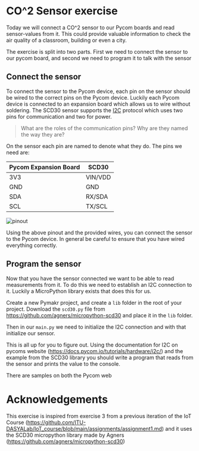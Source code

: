 # CO^2 Sensor exercise
Today we will connect a CO^2 sensor to our Pycom boards and read sensor-values from it.
This could provide valuable information to check the air quality of a classroom, building or even a city.

The exercise is split into two parts. First we need to connect the sensor to our pycom board, and second we need to program it to talk with the sensor

## Connect the sensor
To connect the sensor to the Pycom device, each pin on the sensor should be wired to the correct pins on the Pycom device. Luckily each Pycom device is connected to an expansion board which allows us to wire without soldering. 
The SCD30 sensor supports the [I2C](https://en.wikipedia.org/wiki/I%C2%B2C) protocol which uses two pins for communication and two for power.

> What are the roles of the communication pins? Why are they named the way they are?


On the sensor each pin are named to denote what they do. The pins we need are:

| Pycom Expansion Board | SCD30 |
|-----------------------|-------|
|3V3                    |VIN/VDD|
|GND                    |GND    |
|SDA                    |RX/SDA |
|SCL                    |TX/SCL |


![pinout](https://docs.pycom.io/gitbook/assets/lopy4-pinout.png)


Using the above pinout and the provided wires, you can connect the sensor to the Pycom device. 
In general be careful to ensure that you have wired everything correctly. 

## Program the sensor
Now that you have the sensor connected we want to be able to read measurements from it. To do this we need to establish an I2C connection to it. Luckily a MicroPython library exists that does this for us. 

Create a new Pymakr project, and create a `lib` folder in the root of your project.
Download the `scd30.py` file from https://github.com/agners/micropython-scd30 and place it in the `lib` folder.

Then in our `main.py` we need to initialize the I2C connection and with that initialize our sensor.

This is all up for you to figure out. Using the documentation for I2C on pycoms website (https://docs.pycom.io/tutorials/hardware/i2c/) and the example from the SCD30 library you should write a program that reads from the sensor and prints the value to the console.


There are samples on both the Pycom web


# Acknowledgements
This exercise is inspired from exercise 3 from a previous iteration of the IoT Course (https://github.com/ITU-DASYALab/IoT_course/blob/main/assignments/assignment1.md)
and it uses the SCD30 micropython library made by Agners (https://github.com/agners/micropython-scd30)